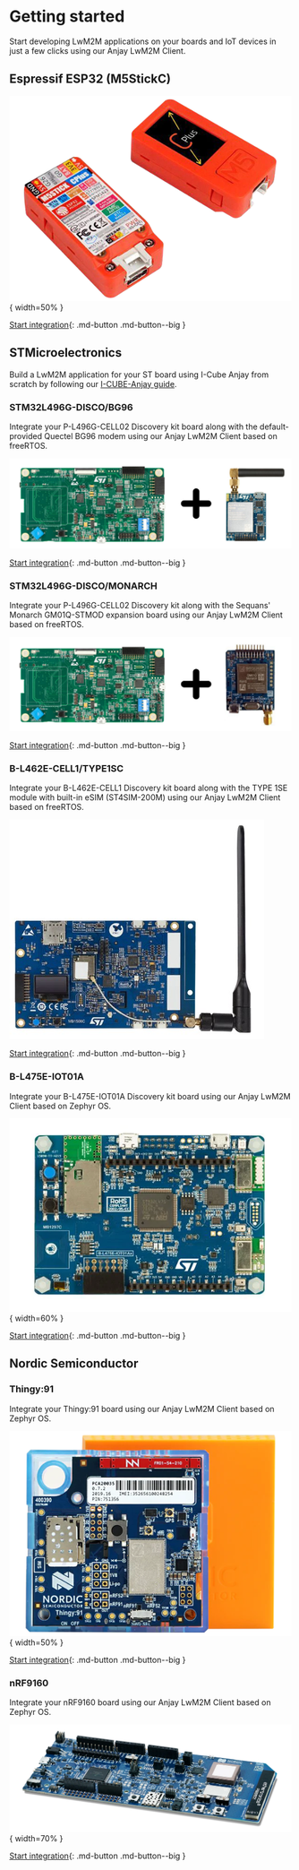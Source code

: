 # Getting started

Start developing LwM2M applications on your boards and IoT devices in just a few clicks using our Anjay LwM2M Client.   

## Espressif ESP32 (M5StickC)

![M5Stick](images/m5stick.webp "M5Stick"){ width=50% }

[Start integration](./ESP32_integration/M5Stick.md){: .md-button .md-button--big }

## STMicroelectronics

Build a LwM2M application for your ST board using I-Cube Anjay from scratch by following our [I-CUBE-Anjay guide](../Anjay_ST_integration/Building_LwM2M_applications/Building_LwM2M_applications_with_I-CUBE-Anjay/).

### STM32L496G-DISCO/BG96

Integrate your P-L496G-CELL02 Discovery kit board along with the default-provided Quectel BG96 modem using our Anjay LwM2M Client based on freeRTOS.

![STM32L496G-DISCO/BG96](images/qctl.jpg "STM32L496G-DISCO/BG96")

[Start integration](./Anjay_ST_integration/STM32L496G-DISCOBG96.md){: .md-button .md-button--big }

### STM32L496G-DISCO/MONARCH

Integrate your P-L496G-CELL02 Discovery kit along with the Sequans' Monarch GM01Q-STMOD expansion board using our Anjay LwM2M Client based on freeRTOS.

![STM32L496G-DISCO/MONARCH](images/sqns.png "STM32L496G-DISCO/MONARCH")

[Start integration](./Anjay_ST_integration/STM32L496G-DISCO-MONARCH.md){: .md-button .md-button--big }

### B-L462E-CELL1/TYPE1SC

Integrate your B-L462E-CELL1 Discovery kit board along with the TYPE 1SE module with built-in eSIM (ST4SIM-200M) using our Anjay LwM2M Client based on freeRTOS.

![B-L462E-CELL1/TYPE1SC](images/murata.jpg "B-L462E-CELL1/TYPE1SC")

[Start integration](./Anjay_ST_integration/B-L462E-CELL1-TYPE1SC.md){: .md-button .md-button--big }

###  B-L475E-IOT01A

Integrate your B-L475E-IOT01A Discovery kit board using our Anjay LwM2M Client based on Zephyr OS.

![B-L475E-IOT01A](images/B_L475E_IOT01A1.png "B_L475E_IOT01A1"){ width=60% }

[Start integration](./Anjay_ST_integration/B-L475E-IOT01A.md){: .md-button .md-button--big }

## Nordic Semiconductor

### Thingy:91

Integrate your Thingy:91 board using our Anjay LwM2M Client based on Zephyr OS.

![Thingy:91](images/thingy91.png "Thingy:91"){ width=50% }

[Start integration](./Anjay_Nordic_integration/Thingy91.md){: .md-button .md-button--big }

### nRF9160

Integrate your nRF9160 board using our Anjay LwM2M Client based on Zephyr OS.

![nRF9160](images/nRF9160.png "nRF9160"){ width=70% }

[Start integration](./Anjay_Nordic_integration/nRF9160.md){: .md-button .md-button--big }
